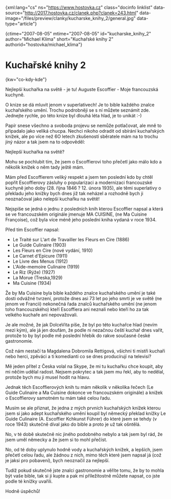 
{xml:lang="cs" ns="https://www.hostovka.cz" class="docinfo linklist" data-source="http://2017.hostovka.cz/clanek.php?clanek=243.html" data-image="/files/preview/clanky/kucharske\_knihy\_2/general.jpg" data-type="article"}

{ctime="2007-08-05" mtime="2007-08-05" id="kucharske\_knihy\_2" author="Michael Klíma" short="Kuchařské knihy 2" authorid="hostovka/michael_klima"}

# Kuchařské knihy 2

<!-- generated attribute kw by user_udpatekw.sh on 2020-04-21, do not edit -->

{kw="co-kdy-kde"}

Nejlepší kuchařka na světě - je tu! Auguste Escoffier - Moje francouzská kuchyně.

O knize se dá mluvit jenom v superlativech! Je to bible každého znalce kuchařského umění. Trochu podrobněji se s ní můžete seznámit zde. Jednejte rychle, po této knize byl dlouhá léta hlad, je to unikát :-)

Papír snese všechno a svoboda projevu se nemůže potlačovat, ale mně to připadalo jako veliká chucpa. Nechci nikoho odradit od sbírání kuchařských knížek, ale po více než 6O letech zkušeností sběratele mám na to trochu jiný názor a tak jsem na to odpověděl:

Nejlepší kuchařka na světě?

Mohu se pochlubit tím, že jsem o Escoffierovi toho přečetl jako málo kdo a několik knížek o něm tady ještě mám.

Mám před Escoffierem veliký respekt a jsem ten poslední kdo by chtěl popřít Escoffierovy zásluhy o popularizaci a modernizaci francouzské kuchyně jeho doby (28. října 1846 ? 12. února 1935), ale těmi superlativy o překladu jeho knížky bych dnes již tak neházel a rozhodně bych ji neoznačoval jako nelepší kuchařku na světě!

Nejspíše se jedná o jednu z posledních knih kterou Escoffier napsal a která se ve francouzském originále jmenuje MA CUISINE, (ne Ma Cuisine Françoise), což byla více méně jeho poslední kniha vydaná v roce 1934.

Před tím Escoffier napsal:

  * Le Traité sur L'art de Travailler les Fleurs en Cire (1886)
  * Le Guide Culinaire (1903)
  * Les Fleurs en Cire (nové vydání, 1910)
  * Le Carnet d'Epicure (1911)
  * Le Livre des Menus (1912)
  * L'Aide-memoire Culinaire (1919)
  * Le Riz (Rýže) (1927)
  * La Morue (Treska,1929)
  * Ma Cuisine (1934)

Že by Ma Cuisine byla bible každého znalce kuchařského umění je také dosti odvážné tvrzení, protože dnes asi 73 let po jeho smrti je ve světě (ne jenom ve Francii) nekonečná řada znalců kuchařského umění (ne jenom toho francouzského) kteří Escoffiera ani neznali nebo kteří ho za tak velkého kuchaře ani nepovažovali.

Je ale možné, že jak DolceVita píše, že byl po této kuchařce hlad (nevím mezi kým), ale já jen doufám, že podle ni nezačnou čeští kuchař dnes vařit, protože to by byl podle mě poslední hřebík do rakve současné české gastronomie.

Což nám nestačí ta Magdalena Dobromila Rettigová, všichni ti mistři kuchaři nebo herci, zpěváci a ti komedianti co se dnes producírují na televisi?

Mě jeden přítel z Česka volal na Skype, že mi tu kuchařku chce koupit, aby mi něčím udělal radost. Nejsem pokrytec a tak jsem mu řekl, aby to nedělal, protože bych mu ji musel hodit na hlavu.

Jednak těch Escoffierových knih tu mám několik v několika řečech (Le Guide Culinaire a Ma Cuisine dokonce ve francouzském originále) a knížek o Escoffierovy samotném tu mám také celou řadu.

Musím se ale přiznat, že jedna z mých prvních kuchařských knížek kterou jsem si jako adept kuchařského umění koupil byl německý překlad knížky Le Guide Culinaire (A. Escoffier Kchkunst Führer) do které jsem se tehdy (v roce 1943) skutečně díval jako do bible a proto je už tak ošntělá.

No, v té době skutečně nic jiného podobného nebylo a tak jsem byl rád, že jsem uměl německy a že jsem si to mohl přečíst.

No, od té doby uplynulo hodně vody a kuchařských knížek, a lepších, jsem přečetl celou řadu, ale žádnou z nich, mimo těch které jsem napsal já (což je jaksi pro pobavení), bych neoznačil za nejlepší.

Tudíž pokud skutečně jste znalci gastronomie a věříte tomu, že by to mohla být vaše bible, tak si ji kupte a pak mi příležitostně můžete napsat, co jste podle té knížky uvařili.

Hodně úspěchů!

